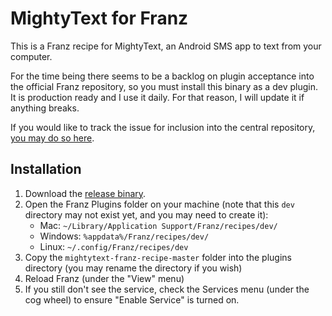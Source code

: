 # MightyText for Franz

This is a Franz recipe for MightyText, an Android SMS app to text from your computer. 

For the time being there seems to be a backlog on plugin acceptance into the official Franz repository, so you must install this binary as a dev plugin. It is production ready and I use it daily. For that reason, I will update it if anything breaks.

If you would like to track the issue for inclusion into the central repository, [you may do so here](https://github.com/meetfranz/plugins/issues/50).

## Installation

1. Download the [release binary](https://github.com/brianjohnhanna/mightytext-franz-recipe/archive/master.zip).
2. Open the Franz Plugins folder on your machine (note that this `dev` directory may not exist yet, and you may need to create it):
    * Mac: `~/Library/Application Support/Franz/recipes/dev/`
    * Windows: `%appdata%/Franz/recipes/dev/`
    * Linux: `~/.config/Franz/recipes/dev`
3. Copy the `mightytext-franz-recipe-master` folder into the plugins directory (you may rename the directory if you wish)
4. Reload Franz (under the "View" menu)
5. If you still don't see the service, check the Services menu (under the cog wheel) to ensure "Enable Service" is turned on.

